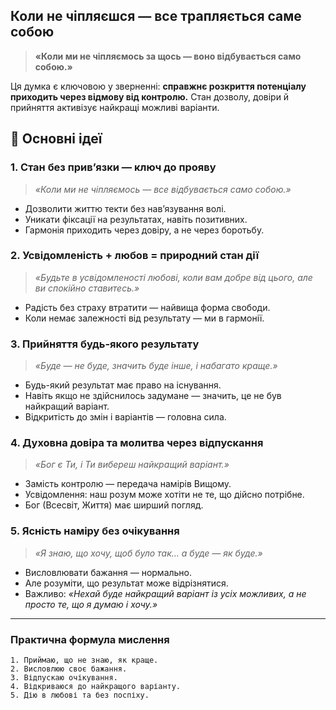 
## Коли не чіпляєшся — все трапляється саме собою

> **«Коли ми не чіпляємось за щось — воно відбувається само собою.»**

Ця думка є ключовою у зверненні: **справжнє розкриття потенціалу приходить через відмову від контролю.** Стан дозволу, довіри й прийняття активізує найкращі можливі варіанти.

## 🧠 Основні ідеї

### 1. **Стан без прив’язки — ключ до прояву**

> _«Коли ми не чіпляємось — все відбувається само собою.»_

- Дозволити життю текти без нав’язування волі.
- Уникати фіксації на результатах, навіть позитивних.
- Гармонія приходить через довіру, а не через боротьбу.

### 2. **Усвідомленість + любов = природний стан дії**

> _«Будьте в усвідомленості любові, коли вам добре від цього, але ви спокійно ставитесь.»_

- Радість без страху втратити — найвища форма свободи.
- Коли немає залежності від результату — ми в гармонії.

### 3. **Прийняття будь-якого результату**

> _«Буде — не буде, значить буде інше, і набагато краще.»_

- Будь-який результат має право на існування.
- Навіть якщо не здійснилось задумане — значить, це не був найкращий варіант.
- Відкритість до змін і варіантів — головна сила.

### 4. **Духовна довіра та молитва через відпускання**

> _«Бог є Ти, і Ти вибереш найкращий варіант.»_

- Замість контролю — передача намірів Вищому.
- Усвідомлення: наш розум може хотіти не те, що дійсно потрібне.
- Бог (Всесвіт, Життя) має ширший погляд.

### 5. **Ясність наміру без очікування**

> _«Я знаю, що хочу, щоб було так… а буде — як буде.»_

- Висловлювати бажання — нормально.
- Але розуміти, що результат може відрізнятися.
- Важливо: _«Нехай буде найкращий варіант із усіх можливих, а не просто те, що я думаю і хочу.»_

---

### Практична формула мислення

```text
1. Приймаю, що не знаю, як краще.
2. Висловлюю своє бажання.
3. Відпускаю очікування.
4. Відкриваюся до найкращого варіанту.
5. Дію в любові та без поспіху.
```

